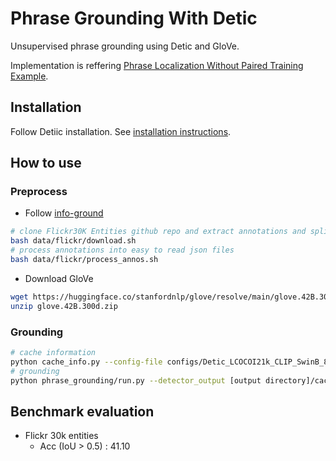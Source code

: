# Phrase Grounding With Detic

Unsupervised phrase grounding using Detic and GloVe.

Implementation is reffering [Phrase Localization Without Paired Training Example](https://openaccess.thecvf.com/content_ICCV_2019/papers/Wang_Phrase_Localization_Without_Paired_Training_Examples_ICCV_2019_paper.pdf).

## Installation

Follow Detiic installation. See [installation instructions](docs/INSTALL.md).

## How to use

### Preprocess

- Follow [info-ground](https://github.com/BigRedT/info-ground)
```bash
# clone Flickr30K Entities github repo and extract annotations and splits
bash data/flickr/download.sh
# process annotations into easy to read json files
bash data/flickr/process_annos.sh
```
- Download GloVe
```bash
wget https://huggingface.co/stanfordnlp/glove/resolve/main/glove.42B.300d.zip
unzip glove.42B.300d.zip
```

### Grounding
```bash
# cache information
python cache_info.py --config-file configs/Detic_LCOCOI21k_CLIP_SwinB_896b32_4x_ft4x_max-size.yaml --input ~/dataset/flickr30k_entities/test.txt --flickr_dir [Flickr30k images directory] --output [output directory] --vocabulary lvis --opts MODEL.WEIGHTS models/Detic_LCOCOI21k_CLIP_SwinB_896b32_4x_ft4x_max-size.pth
# grounding
python phrase_grounding/run.py --detector_output [output directory]/cache_data.json --sentence_file path/to/sentences_test.json --bbox_file path/to/bounding_boxes_test.json --glove glove.42B.300d.txt --image_dir path/to/image
```

## Benchmark evaluation
- Flickr 30k entities
    - Acc (IoU > 0.5) : 41.10
